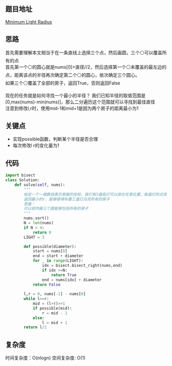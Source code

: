 ## 题目地址
[Minimum Light Radius](https://binarysearch.com/problems/Minimum-Light-Radius)

## 思路
首先需要理解本文相当于在一条直线上选择三个点，然后画圆，三个⚪可以覆盖所有的点  
首先第一个⚪的圆心就是nums[0]+直径//2，然后选择第一个⚪未覆盖的最左边的点，距离该点的半径再次确定第二个⚪的圆心，依次确定三个圆心。  
如果三个⚪覆盖了全部的房子，返回True，否则返回False  

现在的任务就是如何寻找一个最小的半径？
我们已知半径的取值范围是[0,max(nums)-min(nums)]，那么二分遍历这个范围就可以寻找到最佳直径  
注意到修改l,r时，使用mid-1和mid+1是因为两个房子的距离最小为1

## 关键点
- 实现possible函数，判断某个半径是否合理
- 每次修改l r的变化量为1
## 代码
```python
import bisect
class Solution:
    def solve(self, nums):
        """
        给定一个一维数组表示房屋的坐标，我们有3盏街灯可以放在任意位置，每盏灯的点亮范围是[x-r,x+r]
        返回最小的r，能够使得布置三盏灯点亮所有的房子
        思路：
        可以视作画三个圆能够包括所有的房子
        """
        nums.sort()
        N = len(nums)
        if N < 4:
            return 0
        LIGHT = 3

        def possible(diameter):
            start = nums[0]
            end = start + diameter
            for _ in range(LIGHT):
                idx = bisect.bisect_right(nums,end)
                if idx >=N:
                    return True
                end = nums[idx] + diameter
            return False
        
        l,r = 0, nums[-1] - nums[0]
        while l<=r:
            mid = (l+r)>>1
            if possible(mid):
                r = mid - 1
            else:
                l = mid + 1
        return l/2
```

## 复杂度
时间复杂度：O(nlogn)
空间复杂度:   O(1)